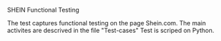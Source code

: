 SHEIN Functional Testing 

The test captures functional testing on the page Shein.com. 
The main activites are descrived in the file "Test-cases" 
Test is scriped on Python. 


